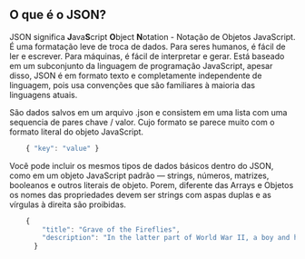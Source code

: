 ## O que é o JSON?

JSON significa **J**ava**S**cript **O**bject **N**otation - Notação de Objetos JavaScript. É uma formatação leve de troca de dados. Para seres humanos, é fácil de ler e escrever. Para máquinas, é fácil de interpretar e gerar. Está baseado em um subconjunto da linguagem de programação JavaScript, apesar disso, JSON é em formato texto e completamente independente de linguagem, pois usa convenções que são familiares à maioria das linguagens atuais.

São dados salvos em um arquivo .json e consistem em uma lista com uma sequencia de pares chave / valor. Cujo formato se parece muito com o formato literal do objeto JavaScript.

```javascript
    { "key": "value" }
```
Você pode incluir os mesmos tipos de dados básicos dentro do JSON, como em um objeto JavaScript padrão — strings, números, matrizes, booleanos e outros literais de objeto. Porem, diferente das Arrays e Objetos os nomes das propriedades devem ser strings com aspas duplas e as vírgulas à direita são proibidas.

```javascript
    {
        "title": "Grave of the Fireflies",
        "description": "In the latter part of World War II, a boy and his sister, orphaned when their mother is killed in the firebombing of Tokyo, are left to survive on their own in what remains of civilian life in Japan. The plot follows this boy and his sister as they do their best to survive in the Japanese countryside, battling hunger, prejudice, and pride in their own quiet, personal battle."
      }
```